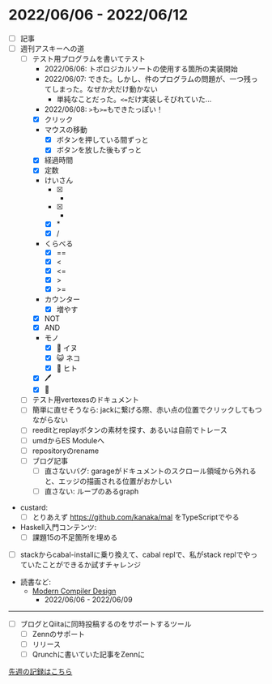 # 2022/06/06 - 2022/06/12

- [ ] 記事
- [ ] 週刊アスキーへの道
    - [ ] テスト用プログラムを書いてテスト
        - 2022/06/06: トポロジカルソートの使用する箇所の実装開始
        - 2022/06/07: できた。しかし、件のプログラムの問題が、一つ残ってしまった。なぜか犬だけ動かない
            - 単純なことだった。`<=`だけ実装しそびれていた...
        - 2022/06/08: `>`も`>=`もできたっぽい！
        - [x] クリック
        - マウスの移動
            - [x] ボタンを押している間ずっと
            - [x] ボタンを放した後もずっと
        - [x] 経過時間
        - [x] 定数
        - けいさん
            - [x] +
            - [x] -
            - [x] \*
            - [x] /
        - くらべる
            - [x] ==
            - [x] \<
            - [x] \<=
            - [x] \>
            - [x] \>=
        - カウンター
            - [x] 増やす
        - [x] NOT
        - [x] AND
        - モノ
            - [x] 🐶 イヌ
            - [x] 😺 ネコ
            - [x] 🙂 ヒト
        - [x] 🖊
        - [x] 🔁
    - [ ] テスト用vertexesのドキュメント
    - [ ] 簡単に直せそうなら: jackに繋げる際、赤い点の位置でクリックしてもつながらない
    - [ ] reeditとreplayボタンの素材を探す、あるいは自前でトレース
    - [ ] umdからES Moduleへ
    - [ ] repositoryのrename
    - [ ] ブログ記事
        - [ ] 直さないバグ: garageがドキュメントのスクロール領域から外れると、エッジの描画される位置がおかしい
        - [ ] 直さない: ループのあるgraph
- custard:
    - [ ] とりあえず <https://github.com/kanaka/mal> をTypeScriptでやる
- Haskell入門コンテンツ:
    - [ ] 課題15の不足箇所を埋める
- [ ] stackからcabal-installに乗り換えて、cabal replで、私がstack replでやっていたことができるか試すチャレンジ
- 読書など:
    - [Modern Compiler Design](https://www.springer.com/jp/book/9781461446989)
        - 2022/06/06 - 2022/06/09

------

- [ ] ブログとQiitaに同時投稿するのをサポートするツール
    - [ ] Zennのサポート
    - [ ] リリース
    - [ ] Qrunchに書いていた記事をZennに

[先週の記録はこちら](https://github.com/igrep/daily-commits/blob/8caf44494a0e22e83b55a79a07e2f478630eadda/yesterday.md)
